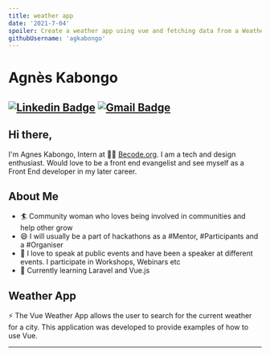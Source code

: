 ```yaml
---
title: weather app
date: '2021-7-04'
spoiler: Create a weather app using vue and fetching data from a Weather API.
githubUsername: 'agkabongo'
---
```


# Agnès Kabongo
[![Linkedin Badge](https://img.shields.io/badge/-agneskabongo-blue?style=flat-square&logo=Linkedin&logoColor=white&link=https://www.linkedin.com/in/agneskabongo/)](https://www.linkedin.com/in/agneskabongo/) [![Gmail Badge](https://img.shields.io/badge/-agkabongo20@gmail.com-c14438?style=flat-square&logo=Gmail&logoColor=white&link=mailto:agkabongo20@gmail.com)](mailto:agkabongo20@gmail.com)
---

## Hi there,           
I'm Agnes Kabongo, Intern at 👨‍💻 [Becode.org](https://becode.org).  I am a tech and design enthusiast. Would love to be a front end evangelist and see myself as a Front End developer in my later career.  

## About Me
- 🏄‍ Community woman who loves being involved in communities and help other grow
- 😄 I will usually be a part of hackathons as a #Mentor, #Participants and a #Organiser
- 🌱 I love to speak at public events and have been a speaker at different events. I participate in Workshops, Webinars etc 
- 👯 Currently learning Laravel and Vue.js

## Weather App 
⚡ The Vue Weather App allows the user to search for the current weather for a city.  This application was developed to provide examples of how to use Vue.


---
